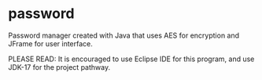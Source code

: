 # password
Password manager created with Java that uses AES for encryption and JFrame for user interface.

PLEASE READ:
It is encouraged to use Eclipse IDE for this program, and use JDK-17 for the project pathway.
